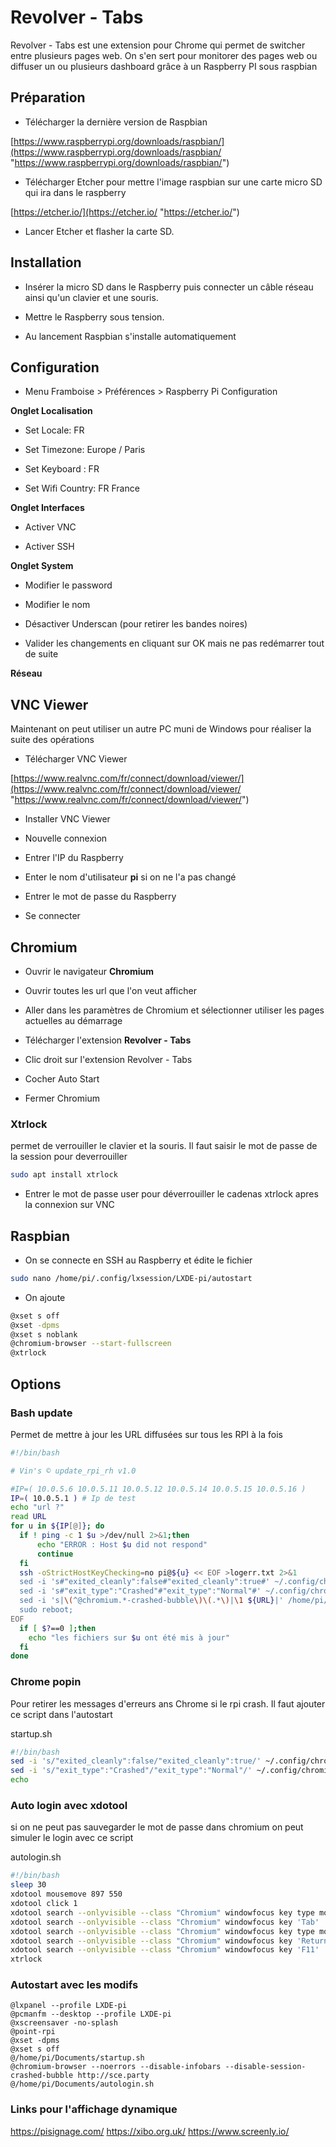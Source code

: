 # Revolver - Tabs

Revolver - Tabs est une extension pour Chrome qui permet de switcher entre plusieurs pages web. On s'en sert pour monitorer des pages web ou diffuser un ou plusieurs dashboard grâce à un Raspberry PI sous raspbian

## Préparation

- Télécharger la dernière version de Raspbian

[https://www.raspberrypi.org/downloads/raspbian/](https://www.raspberrypi.org/downloads/raspbian/ "https://www.raspberrypi.org/downloads/raspbian/")

- Télécharger Etcher pour mettre l'image raspbian sur une carte micro SD qui ira dans le raspberry

[https://etcher.io/](https://etcher.io/ "https://etcher.io/")

- Lancer Etcher et flasher la carte SD.

## Installation

- Insérer la micro SD dans le Raspberry puis connecter un câble réseau ainsi qu'un clavier et une souris.

- Mettre le Raspberry sous tension.

- Au lancement Raspbian s'installe automatiquement

## Configuration

- Menu Framboise > Préférences > Raspberry Pi Configuration

**Onglet Localisation**

- Set Locale: FR

- Set Timezone: Europe / Paris

- Set Keyboard : FR

- Set Wifi Country: FR France

**Onglet Interfaces**

- Activer VNC

- Activer SSH

**Onglet System**

- Modifier le password

- Modifier le nom

- Désactiver Underscan (pour retirer les bandes noires)

- Valider les changements en cliquant sur OK mais ne pas redémarrer tout de suite

**Réseau**

## VNC Viewer

Maintenant on peut utiliser un autre PC muni de Windows pour réaliser la suite des opérations

- Télécharger VNC Viewer

[https://www.realvnc.com/fr/connect/download/viewer/](https://www.realvnc.com/fr/connect/download/viewer/ "https://www.realvnc.com/fr/connect/download/viewer/")

- Installer VNC Viewer

- Nouvelle connexion

- Entrer l'IP du Raspberry

- Enter le nom d'utilisateur **pi** si on ne l'a pas changé

- Entrer le mot de passe du Raspberry

- Se connecter

## Chromium

- Ouvrir le navigateur **Chromium**

- Ouvrir toutes les url que l'on veut afficher

- Aller dans les paramètres de Chromium et sélectionner utiliser les pages actuelles au démarrage

- Télécharger l'extension **Revolver - Tabs**

- Clic droit sur l'extension Revolver - Tabs

- Cocher Auto Start

- Fermer Chromium

### Xtrlock

permet de verrouiller le clavier et la souris. Il faut saisir le mot de passe de la session pour deverrouiller

```bash
sudo apt install xtrlock
```

- Entrer le mot de passe user pour déverrouiller le cadenas xtrlock apres la connexion sur VNC

## Raspbian

- On se connecte en SSH au Raspberry et édite le fichier

```bash
sudo nano /home/pi/.config/lxsession/LXDE-pi/autostart
```

- On ajoute

```bash
@xset s off
@xset -dpms
@xset s noblank
@chromium-browser --start-fullscreen
@xtrlock
```

## Options

### Bash update

Permet de mettre à jour les URL diffusées sur tous les RPI à la fois

```bash
#!/bin/bash

# Vin's © update_rpi_rh v1.0

#IP=( 10.0.5.6 10.0.5.11 10.0.5.12 10.0.5.14 10.0.5.15 10.0.5.16 )
IP=( 10.0.5.1 ) # Ip de test
echo "url ?"
read URL
for u in ${IP[@]}; do
  if ! ping -c 1 $u >/dev/null 2>&1;then
      echo "ERROR : Host $u did not respond"
      continue
  fi
  ssh -oStrictHostKeyChecking=no pi@${u} << EOF >logerr.txt 2>&1
  sed -i 's#"exited_cleanly":false#"exited_cleanly":true#' ~/.config/chromium/Local\ State;
  sed -i 's#"exit_type":"Crashed"#"exit_type":"Normal"#' ~/.config/chromium/Default/Preferences;
  sed -i 's|\(^@chromium.*-crashed-bubble\)\(.*\)|\1 ${URL}|' /home/pi/.config/lxsession/LXDE-pi/autostart;
  sudo reboot;
EOF
  if [ $?==0 ];then
    echo "les fichiers sur $u ont été mis à jour"
  fi
done
```

### Chrome popin

Pour retirer les messages d'erreurs ans Chrome si le rpi crash. Il faut ajouter ce script dans l'autostart

startup.sh

```bash
#!/bin/bash
sed -i 's/"exited_cleanly":false/"exited_cleanly":true/' ~/.config/chromium/Local\ State
sed -i 's/"exit_type":"Crashed"/"exit_type":"Normal"/' ~/.config/chromium/Default/Preferences
echo
```

### Auto login avec xdotool

si on ne peut pas sauvegarder le mot de passe dans chromium on peut simuler le login avec ce script

autologin.sh

```bash
#!/bin/bash
sleep 30
xdotool mousemove 897 550
xdotool click 1
xdotool search --onlyvisible --class "Chromium" windowfocus key type monlogin
xdotool search --onlyvisible --class "Chromium" windowfocus key 'Tab'
xdotool search --onlyvisible --class "Chromium" windowfocus key type monmotdepasse
xdotool search --onlyvisible --class "Chromium" windowfocus key 'Return'
xdotool search --onlyvisible --class "Chromium" windowfocus key 'F11'
xtrlock
```

### Autostart avec les modifs

```
@lxpanel --profile LXDE-pi
@pcmanfm --desktop --profile LXDE-pi
@xscreensaver -no-splash
@point-rpi
@xset -dpms
@xset s off
@/home/pi/Documents/startup.sh
@chromium-browser --noerrors --disable-infobars --disable-session-crashed-bubble http://sce.party 
@/home/pi/Documents/autologin.sh
```
### Links pour l'affichage dynamique

https://pisignage.com/
https://xibo.org.uk/
https://www.screenly.io/
